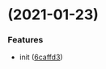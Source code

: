 #  (2021-01-23)


### Features

* init ([6caffd3](https://github.com/xl-vision/xl-vision-next/commit/6caffd3e86aafd85e56ee5c86a3aa1c4cfdfa9ba))



